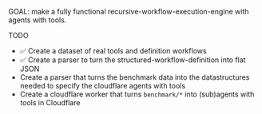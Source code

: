 GOAL: make a fully functional recursive-workflow-execution-engine with agents with tools.

TODO

- ✅ Create a dataset of real tools and definition workflows
- ✅ Create a parser to turn the structured-workflow-definition into flat JSON
- Create a parser that turns the benchmark data into the datastructures needed to specify the cloudflare agents with tools
- Create a cloudflare worker that turns `benchmark/*` into (sub)agents with tools in Cloudflare
